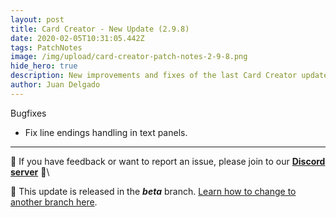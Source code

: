 ```yaml
---
layout: post
title: Card Creator - New Update (2.9.8)
date: 2020-02-05T10:31:05.442Z
tags: PatchNotes
image: /img/upload/card-creator-patch-notes-2-9-8.png
hide_hero: true
description: New improvements and fixes of the last Card Creator update!
author: Juan Delgado
---
```

<!--StartFragment-->

Bugfixes

* Fix line endings handling in text panels.

---

📌 If you have feedback or want to report an issue, please join to our **[Discord server](http://discord.gg/pixelatto)** 💬\

📌 This update is released in the ***beta*** branch. [Learn how to change to another branch here](/blog/beta-and-legacy-versions).